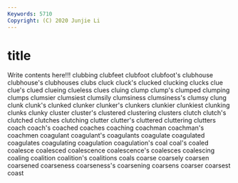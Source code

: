 ```yaml
---
Keywords: 5710
Copyright: (C) 2020 Junjie Li
---
```


# title

Write contents here!!!
clubbing 
clubfeet
clubfoot 
clubfoot's 
clubhouse 
clubhouse's 
clubhouses 
clubs 
cluck 
cluck's 
clucked 
clucking
clucks 
clue 
clue's 
clued 
clueing 
clueless 
clues 
cluing 
clump 
clump's
clumped 
clumping 
clumps 
clumsier 
clumsiest 
clumsily 
clumsiness 
clumsiness's 
clumsy 
clung
clunk 
clunk's 
clunked 
clunker 
clunker's 
clunkers 
clunkier 
clunkiest 
clunking 
clunks
clunky 
cluster 
cluster's 
clustered 
clustering 
clusters 
clutch 
clutch's 
clutched 
clutches
clutching 
clutter 
clutter's 
cluttered 
cluttering 
clutters 
coach 
coach's 
coached 
coaches
coaching 
coachman 
coachman's 
coachmen 
coagulant 
coagulant's 
coagulants 
coagulate 
coagulated 
coagulates
coagulating 
coagulation 
coagulation's 
coal 
coal's 
coaled 
coalesce 
coalesced 
coalescence 
coalescence's
coalesces 
coalescing 
coaling 
coalition 
coalition's 
coalitions 
coals 
coarse 
coarsely 
coarsen
coarsened 
coarseness 
coarseness's 
coarsening 
coarsens 
coarser 
coarsest 
coast 
